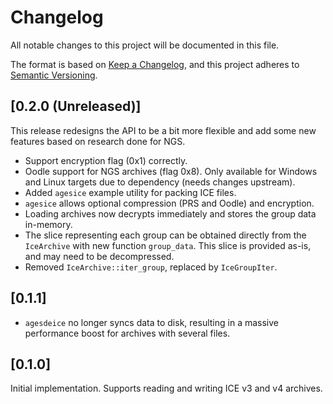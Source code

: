 # Changelog

All notable changes to this project will be documented in this file.

The format is based on [Keep a Changelog](https://keepachangelog.com/en/1.0.0/),
and this project adheres to
[Semantic Versioning](https://semver.org/spec/v2.0.0.html).

## [0.2.0 (Unreleased)]

This release redesigns the API to be a bit more flexible and add some new
features based on research done for NGS.

- Support encryption flag (0x1) correctly.
- Oodle support for NGS archives (flag 0x8). Only available for Windows and
  Linux targets due to dependency (needs changes upstream).
- Added `agesice` example utility for packing ICE files.
- `agesice` allows optional compression (PRS and Oodle) and encryption.
- Loading archives now decrypts immediately and stores the group data in-memory.
- The slice representing each group can be obtained directly from the
  `IceArchive` with new function `group_data`. This slice is provided as-is,
  and may need to be decompressed.
- Removed `IceArchive::iter_group`, replaced by `IceGroupIter`.

## [0.1.1]

- `agesdeice` no longer syncs data to disk, resulting in a massive performance
  boost for archives with several files.

## [0.1.0]

Initial implementation. Supports reading and writing ICE v3 and v4 archives.
